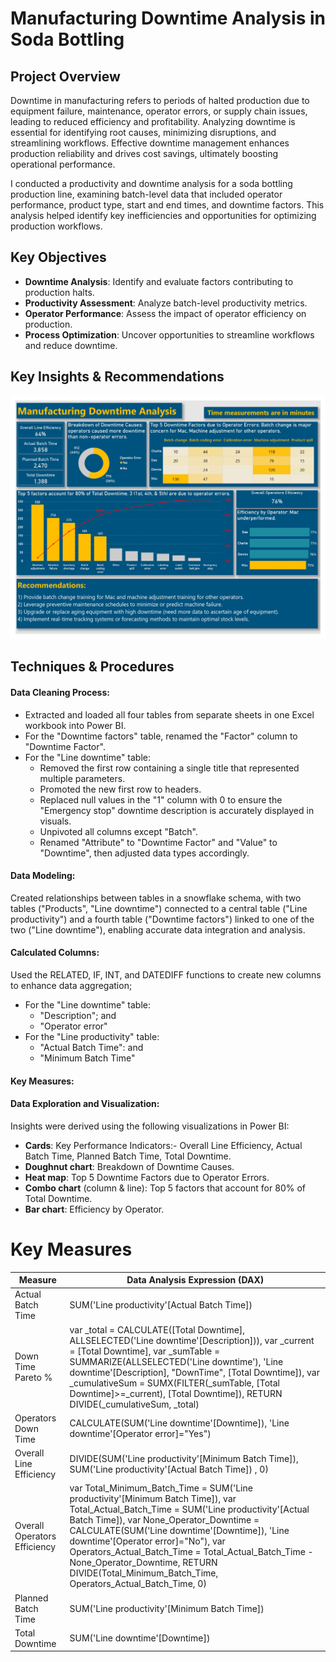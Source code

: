 # Manufacturing Downtime Analysis in Soda Bottling

## Project Overview
Downtime in manufacturing refers to periods of halted production due to equipment failure, maintenance, operator errors, or supply chain issues, leading to reduced efficiency and profitability. Analyzing downtime is essential for identifying root causes, minimizing disruptions, and streamlining workflows. Effective downtime management enhances production reliability and drives cost savings, ultimately boosting operational performance.

I conducted a productivity and downtime analysis for a soda bottling production line, examining batch-level data that included operator performance, product type, start and end times, and downtime factors. This analysis helped identify key inefficiencies and opportunities for optimizing production workflows.

## Key Objectives
- **Downtime Analysis**: Identify and evaluate factors contributing to production halts.
- **Productivity Assessment**: Analyze batch-level productivity metrics.
- **Operator Performance**: Assess the impact of operator efficiency on production.
- **Process Optimization**: Uncover opportunities to streamline workflows and reduce downtime.

## Key Insights & Recommendations

![manufacturing downtime report_2.jpg](https://github.com/jakejosh6751/Manufacturing-Downtime-Analysis-/blob/main/manufacturing%20downtime%20report_2.jpg)

## Techniques & Procedures

#### Data Cleaning Process:

* Extracted and loaded all four tables from separate sheets in one Excel workbook into Power BI.
* For the "Downtime factors" table, renamed the "Factor" column to "Downtime Factor".
* For the "Line downtime" table:
  - Removed the first row containing a single title that represented multiple parameters.
  - Promoted the new first row to headers.
  - Replaced null values in the "1" column with 0 to ensure the "Emergency stop" downtime description is accurately displayed in visuals.
  - Unpivoted all columns except "Batch".
  - Renamed "Attribute" to "Downtime Factor" and "Value" to "Downtime",  then adjusted data types accordingly.

#### Data Modeling:
Created relationships between tables in a snowflake schema, with two tables ("Products", "Line downtime") connected to a central table ("Line productivity") and a fourth table ("Downtime factors") linked to one of the two ("Line downtime"), enabling accurate data integration and analysis.

#### Calculated Columns:
Used the RELATED, IF, INT, and DATEDIFF functions to create new columns to enhance data aggregation;
* For the "Line downtime" table:
  - "Description"; and
  - "Operator error"
* For the "Line productivity" table:
  - "Actual Batch Time": and
  - "Minimum Batch Time"

#### Key Measures:








#### Data Exploration and Visualization:
Insights were derived using the following visualizations in Power BI:

- **Cards**: Key Performance Indicators:- Overall Line Efficiency, Actual Batch Time, Planned Batch Time, Total Downtime.
- **Doughnut chart**: Breakdown of Downtime Causes.
- **Heat map**: Top 5 Downtime Factors due to Operator Errors.
- **Combo chart** (column & line): Top 5 factors that account for 80% of Total Downtime.
- **Bar chart**: Efficiency by Operator.








# Key Measures
| Measure | Data Analysis Expression (DAX) |
|-|-|
|Actual Batch Time | SUM('Line productivity'[Actual Batch Time]) |
| Down Time Pareto % | var _total = CALCULATE([Total Downtime], ALLSELECTED('Line downtime'[Description])), var _current = [Total Downtime], var _sumTable = SUMMARIZE(ALLSELECTED('Line downtime'), 'Line downtime'[Description], "DownTime", [Total Downtime]), var _cumulativeSum = SUMX(FILTER(_sumTable, [Total Downtime]>=_current), [Total Downtime]), RETURN DIVIDE(_cumulativeSum, _total) |
| Operators Down Time | CALCULATE(SUM('Line downtime'[Downtime]), 'Line downtime'[Operator error]="Yes") | |
| Overall Line Efficiency | DIVIDE(SUM('Line productivity'[Minimum Batch Time]), SUM('Line productivity'[Actual Batch Time]) , 0) |
| Overall Operators Efficiency | var Total_Minimum_Batch_Time  = SUM('Line productivity'[Minimum Batch Time]), var Total_Actual_Batch_Time = SUM('Line productivity'[Actual Batch Time]), var None_Operator_Downtime = CALCULATE(SUM('Line downtime'[Downtime]), 'Line downtime'[Operator error]="No"), var Operators_Actual_Batch_Time = Total_Actual_Batch_Time - None_Operator_Downtime, RETURN DIVIDE(Total_Minimum_Batch_Time, Operators_Actual_Batch_Time, 0) |
| Planned Batch Time | SUM('Line productivity'[Minimum Batch Time]) |
| Total Downtime | SUM('Line downtime'[Downtime]) |
